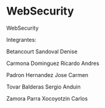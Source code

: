 WebSecurity
===========

WebSecurity

Integrantes:

Betancourt Sandoval Denise

Carmona Dominguez Ricardo Andres

Padron Hernandez Jose Carmen

Tovar Balderas Sergio Anduin

Zamora Parra Xocoyotzin Carlos
